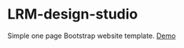 # LRM-design-studio
Simple one page Bootstrap website template. [Demo](https://mbondokic.github.io/LRM-design-studio/)
